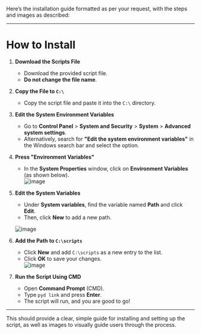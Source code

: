 Here’s the installation guide formatted as per your request, with the steps and images as described:

---

# **How to Install**

1. **Download the Scripts File**  
   - Download the provided script file.  
   - **Do not change the file name**.

2. **Copy the File to `C:\`**  
   - Copy the script file and paste it into the `C:\` directory.

3. **Edit the System Environment Variables**  
   - Go to **Control Panel** > **System and Security** > **System** > **Advanced system settings**.
   - Alternatively, search for **"Edit the system environment variables"** in the Windows search bar and select the option.

4. **Press "Environment Variables"**  
   - In the **System Properties** window, click on **Environment Variables** (as shown below).  
   ![image](https://github.com/user-attachments/assets/d30a333e-1279-47c3-a85f-ce88ddf53c13)

5. **Edit the System Variables**  
   - Under **System variables**, find the variable named **Path** and click **Edit**.  
   - Then, click **New** to add a new path.

   ![image](https://github.com/user-attachments/assets/2d3d7cf0-a57f-4e19-b1cc-b999505c7e15)

6. **Add the Path to `C:\scripts`**  
   - Click **New** and add `C:\scripts` as a new entry to the list.  
   - Click **OK** to save your changes.  
   ![image](https://github.com/user-attachments/assets/38dc1909-5033-46fc-ad5c-b5a86f86b06a)

7. **Run the Script Using CMD**  
   - Open **Command Prompt** (CMD).
   - Type `pyd link` and press **Enter**.  
   - The script will run, and you are good to go!

---

This should provide a clear, simple guide for installing and setting up the script, as well as images to visually guide users through the process.
